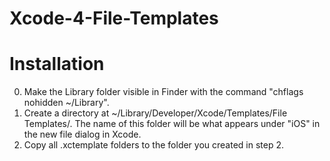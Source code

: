 Xcode-4-File-Templates
======================

Installation
============

0. Make the Library folder visible in Finder with the command "chflags nohidden ~/Library".
1. Create a directory at ~/Library/Developer/Xcode/Templates/File Templates/. The name of this folder will be what appears under "iOS" in the new file dialog in Xcode.
2. Copy all .xctemplate folders to the folder you created in step 2.

